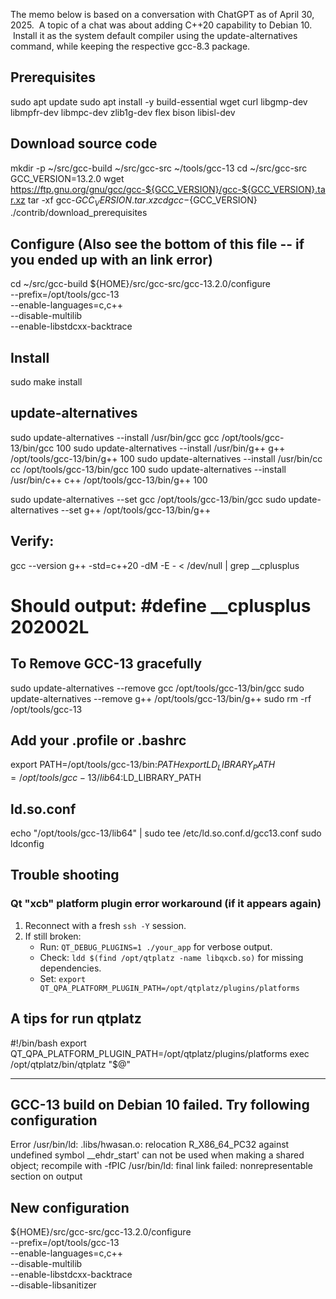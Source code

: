 The memo below is based on a conversation with ChatGPT as of April 30, 2025.  A topic of a chat was about adding C++20 capability to Debian 10.  Install it as the system default compiler using the update-alternatives command, while keeping the respective gcc-8.3 package.

Prerequisites
----

sudo apt update
sudo apt install -y build-essential wget curl libgmp-dev libmpfr-dev libmpc-dev zlib1g-dev flex bison libisl-dev

Download source code
-----

mkdir -p ~/src/gcc-build ~/src/gcc-src ~/tools/gcc-13
cd ~/src/gcc-src
GCC_VERSION=13.2.0
wget https://ftp.gnu.org/gnu/gcc/gcc-${GCC_VERSION}/gcc-${GCC_VERSION}.tar.xz
tar -xf gcc-${GCC_VERSION}.tar.xz
cd gcc-${GCC_VERSION}
./contrib/download_prerequisites

Configure  (Also see the bottom of this file -- if you ended up with an link error)
-----
cd ~/src/gcc-build
${HOME}/src/gcc-src/gcc-13.2.0/configure \
  --prefix=/opt/tools/gcc-13 \
  --enable-languages=c,c++ \
  --disable-multilib \
  --enable-libstdcxx-backtrace

Install
-----
sudo make install

update-alternatives
-----

sudo update-alternatives --install /usr/bin/gcc gcc /opt/tools/gcc-13/bin/gcc 100
sudo update-alternatives --install /usr/bin/g++ g++ /opt/tools/gcc-13/bin/g++ 100
sudo update-alternatives --install /usr/bin/cc cc /opt/tools/gcc-13/bin/gcc 100
sudo update-alternatives --install /usr/bin/c++ c++ /opt/tools/gcc-13/bin/g++ 100

sudo update-alternatives --set gcc /opt/tools/gcc-13/bin/gcc
sudo update-alternatives --set g++ /opt/tools/gcc-13/bin/g++

Verify:
-----
gcc --version
g++ -std=c++20 -dM -E - < /dev/null | grep __cplusplus
# Should output: #define __cplusplus 202002L

To Remove GCC-13 gracefully
-----
sudo update-alternatives --remove gcc /opt/tools/gcc-13/bin/gcc
sudo update-alternatives --remove g++ /opt/tools/gcc-13/bin/g++
sudo rm -rf /opt/tools/gcc-13

Add your .profile or .bashrc
---------------
export PATH=/opt/tools/gcc-13/bin:$PATH
export LD_LIBRARY_PATH=/opt/tools/gcc-13/lib64:$LD_LIBRARY_PATH

ld.so.conf
----

echo "/opt/tools/gcc-13/lib64" | sudo tee /etc/ld.so.conf.d/gcc13.conf
sudo ldconfig

Trouble shooting
------------

### Qt "xcb" platform plugin error workaround (if it appears again)

1. Reconnect with a fresh `ssh -Y` session.
2. If still broken:
   - Run: `QT_DEBUG_PLUGINS=1 ./your_app` for verbose output.
   - Check: `ldd $(find /opt/qtplatz -name libqxcb.so)` for missing dependencies.
   - Set: `export QT_QPA_PLATFORM_PLUGIN_PATH=/opt/qtplatz/plugins/platforms`

A tips for run qtplatz
----------
#!/bin/bash
export QT_QPA_PLATFORM_PLUGIN_PATH=/opt/qtplatz/plugins/platforms
exec /opt/qtplatz/bin/qtplatz "$@"

-----------------
GCC-13 build on Debian 10 failed.  Try following configuration
-----------------
Error
/usr/bin/ld: .libs/hwasan.o: relocation R_X86_64_PC32 against undefined symbol __ehdr_start' can not be used when making a shared object; recompile with -fPIC
/usr/bin/ld: final link failed: nonrepresentable section on output

New configuration
-----------------

${HOME}/src/gcc-src/gcc-13.2.0/configure \
  --prefix=/opt/tools/gcc-13 \
  --enable-languages=c,c++ \
  --disable-multilib \
  --enable-libstdcxx-backtrace \
  --disable-libsanitizer
